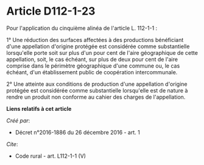 # Article D112-1-23

Pour l'application du cinquième alinéa de l'article L. 112-1-1 : 

1° Une réduction des surfaces affectées à des productions bénéficiant d'une appellation d'origine protégée est considérée
comme substantielle lorsqu'elle porte soit sur plus d'un pour cent de l'aire géographique de cette appellation, soit, le cas
échéant, sur plus de deux pour cent de l'aire comprise dans le périmètre géographique d'une commune ou, le cas échéant, d'un
établissement public de coopération intercommunale. 

2° Une atteinte aux conditions de production d'une appellation d'origine protégée est considérée comme substantielle
lorsqu'elle est de nature à rendre un produit non conforme au cahier des charges de l'appellation.

**Liens relatifs à cet article**

_Créé par_:

  - Décret n°2016-1886 du 26 décembre 2016 - art. 1

_Cite_:

  - Code rural - art. L112-1-1 (V)
